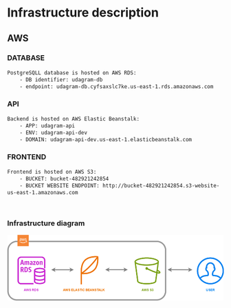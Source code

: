 # Infrastructure description

## AWS

### DATABASE
    PostgreSQLL database is hosted on AWS RDS:
        - DB identifier: udagram-db
        - endpoint: udagram-db.cyfsaxslc7ke.us-east-1.rds.amazonaws.com

### API
    Backend is hosted on AWS Elastic Beanstalk:
        - APP: udagram-api
        - ENV: udagram-api-dev
        - DOMAIN: udagram-api-dev.us-east-1.elasticbeanstalk.com 

### FRONTEND
    Frontend is hosted on AWS S3:
        - BUCKET: bucket-482921242854
        - BUCKET WEBSITE ENDPOINT: http://bucket-482921242854.s3-website-us-east-1.amazonaws.com 

<br>

### Infrastructure diagram

![diagram](../graphics/Infrastructure.png)